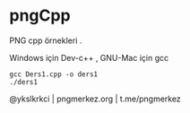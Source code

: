 # pngCpp
PNG cpp örnekleri .

Windows için Dev-c++ ,
GNU-Mac için gcc

    gcc Ders1.cpp -o ders1
    ./ders1
    
@ykslkrkci | pngmerkez.org | t.me/pngmerkez
